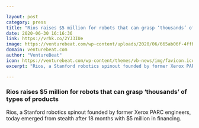 ```yaml
---

layout: post
category: press
title: "Rios raises $5 million for robots that can grasp ‘thousands’ of types of products"
date: 2020-06-30 16:16:36
link: https://vrhk.co/2YJ3IUe
image: https://venturebeat.com/wp-content/uploads/2020/06/665ab06f-4ffb-4772-ab77-101859ccf447-e1593202288735.png?w=1200&strip=all
domain: venturebeat.com
author: "VentureBeat"
icon: https://venturebeat.com/wp-content/themes/vb-news/img/favicon.ico
excerpt: "Rios, a Stanford robotics spinout founded by former Xerox PARC engineers, today emerged from stealth after 18 months with $5 million in financing."

---
```


### Rios raises $5 million for robots that can grasp ‘thousands’ of types of products

Rios, a Stanford robotics spinout founded by former Xerox PARC engineers, today emerged from stealth after 18 months with $5 million in financing.
